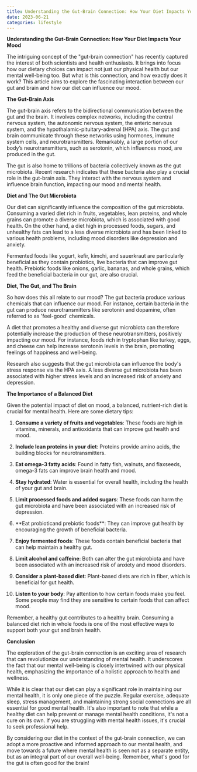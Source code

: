 ```yaml
---
title: Understanding the Gut-Brain Connection: How Your Diet Impacts Your Mood
date: 2023-06-21
categories: lifestyle
---
```

**Understanding the Gut-Brain Connection: How Your Diet Impacts Your Mood**

The intriguing concept of the "gut-brain connection" has recently captured the interest of both scientists and health enthusiasts. It brings into focus how our dietary choices can impact not just our physical health but our mental well-being too. But what is this connection, and how exactly does it work? This article aims to explore the fascinating interaction between our gut and brain and how our diet can influence our mood.

**The Gut-Brain Axis**

The gut-brain axis refers to the bidirectional communication between the gut and the brain. It involves complex networks, including the central nervous system, the autonomic nervous system, the enteric nervous system, and the hypothalamic-pituitary-adrenal (HPA) axis. The gut and brain communicate through these networks using hormones, immune system cells, and neurotransmitters. Remarkably, a large portion of our body’s neurotransmitters, such as serotonin, which influences mood, are produced in the gut.

The gut is also home to trillions of bacteria collectively known as the gut microbiota. Recent research indicates that these bacteria also play a crucial role in the gut-brain axis. They interact with the nervous system and influence brain function, impacting our mood and mental health.

**Diet and The Gut Microbiota**

Our diet can significantly influence the composition of the gut microbiota. Consuming a varied diet rich in fruits, vegetables, lean proteins, and whole grains can promote a diverse microbiota, which is associated with good health. On the other hand, a diet high in processed foods, sugars, and unhealthy fats can lead to a less diverse microbiota and has been linked to various health problems, including mood disorders like depression and anxiety.

Fermented foods like yogurt, kefir, kimchi, and sauerkraut are particularly beneficial as they contain probiotics, live bacteria that can improve gut health. Prebiotic foods like onions, garlic, bananas, and whole grains, which feed the beneficial bacteria in our gut, are also crucial.

**Diet, The Gut, and The Brain**

So how does this all relate to our mood? The gut bacteria produce various chemicals that can influence our mood. For instance, certain bacteria in the gut can produce neurotransmitters like serotonin and dopamine, often referred to as 'feel-good' chemicals.

A diet that promotes a healthy and diverse gut microbiota can therefore potentially increase the production of these neurotransmitters, positively impacting our mood. For instance, foods rich in tryptophan like turkey, eggs, and cheese can help increase serotonin levels in the brain, promoting feelings of happiness and well-being.

Research also suggests that the gut microbiota can influence the body's stress response via the HPA axis. A less diverse gut microbiota has been associated with higher stress levels and an increased risk of anxiety and depression.

**The Importance of a Balanced Diet**

Given the potential impact of diet on mood, a balanced, nutrient-rich diet is crucial for mental health. Here are some dietary tips:

1. **Consume a variety of fruits and vegetables**: These foods are high in vitamins, minerals, and antioxidants that can improve gut health and mood.

2. **Include lean proteins in your diet**: Proteins provide amino acids, the building blocks for neurotransmitters.

3. **Eat omega-3 fatty acids**: Found in fatty fish, walnuts, and flaxseeds, omega-3 fats can improve brain health and mood.

4. **Stay hydrated**: Water is essential for overall health, including the health of your gut and brain.

5. **Limit processed foods and added sugars**: These foods can harm the gut microbiota and have been associated with an increased risk of depression.

6. \*\*Eat probioticand prebiotic foods\*\*: They can improve gut health by encouraging the growth of beneficial bacteria.

7. **Enjoy fermented foods**: These foods contain beneficial bacteria that can help maintain a healthy gut.

8. **Limit alcohol and caffeine**: Both can alter the gut microbiota and have been associated with an increased risk of anxiety and mood disorders.

9. **Consider a plant-based diet**: Plant-based diets are rich in fiber, which is beneficial for gut health.

10. **Listen to your body**: Pay attention to how certain foods make you feel. Some people may find they are sensitive to certain foods that can affect mood.

Remember, a healthy gut contributes to a healthy brain. Consuming a balanced diet rich in whole foods is one of the most effective ways to support both your gut and brain health.

**Conclusion**

The exploration of the gut-brain connection is an exciting area of research that can revolutionize our understanding of mental health. It underscores the fact that our mental well-being is closely intertwined with our physical health, emphasizing the importance of a holistic approach to health and wellness.

While it is clear that our diet can play a significant role in maintaining our mental health, it is only one piece of the puzzle. Regular exercise, adequate sleep, stress management, and maintaining strong social connections are all essential for good mental health. It's also important to note that while a healthy diet can help prevent or manage mental health conditions, it's not a cure on its own. If you are struggling with mental health issues, it's crucial to seek professional help.

By considering our diet in the context of the gut-brain connection, we can adopt a more proactive and informed approach to our mental health, and move towards a future where mental health is seen not as a separate entity, but as an integral part of our overall well-being. Remember, what's good for the gut is often good for the brain!